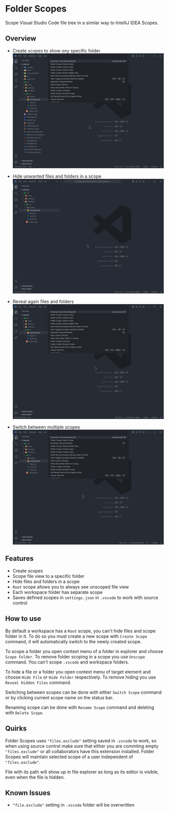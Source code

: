 # Folder Scopes

Scope Visual Studio Code file tree in a similar way to IntelliJ IDEA Scopes.

## Overview

- Create scopes to show ony specific folder
![Create a scope and scope a folder](images/createScope.gif)

- Hide unwanted files and folders in a scope
![Hide files and folders](images/hideItems.gif)

- Reveal again files and folders
![Show hidden files and folders](images/showHidden.gif)

- Switch between multiple scopes
![Switch between multiple scopes](images/switchScopes.gif)

## Features

- Create scopes
- Scope file view to a specific folder
- Hide files and folders in a scope
- `Root` scope allows you to always see unscoped file view
- Each workspace folder has separate scope
- Saves defined scopes in `settings.json` in `.vscode` to work with source control

## How to use

By default a workspace has a `Root` scope, you can't hide files and scope folder in it. To do so you must create a new scope with `Create Scope` command, it will automatically switch to the newly created scope.

To scope a folder you open context menu of a folder in explorer and choose `Scope Folder`. To remove folder scoping in a scope you use `Unscope` command. You can't scope `.vscode` and workspace folders.

To hide a file or a folder you open context menu of target element and choose `Hide File` or `Hide Folder` respectively. To remove hiding you use `Reveal Hidden Files` command.

Switching between scopes can be done with either `Switch Scope` command or by clicking current scope name on the status bar.

Renaming scope can be done with `Rename Scope` command and deleting with `Delete Scope`.

## Quirks

Folder Scopes uses `"files.exclude"` setting saved in `.vscode` to work, so when using source control make sure that either you are commting empty `"files.exclude"` or all collaborators have this extension installed. Folder Scopes will maintain selected scope of a user independent of `"files.exclude"`.

File with its path will show up in file explorer as long as its editor is visible, even when the file is hidden.

## Known Issues

- `"file.exclude"` setting in `.vscode` folder will be overwritten
